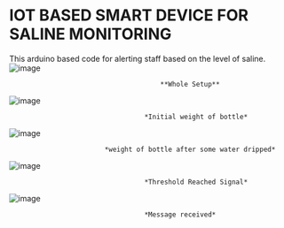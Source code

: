 # IOT BASED SMART DEVICE FOR SALINE MONITORING
This arduino based code for alerting staff based on the level of saline.
![image](https://user-images.githubusercontent.com/63143658/109984384-b80e2d00-7d29-11eb-9aff-a0eccf53a660.png)

                                          **Whole Setup**

![image](https://user-images.githubusercontent.com/63143658/109984462-cf4d1a80-7d29-11eb-8d3e-a47e4213810b.png)
                                      
                                      *Initial weight of bottle*

![image](https://user-images.githubusercontent.com/63143658/109984489-d542fb80-7d29-11eb-897d-df31cdaf8144.png)
                            
                            
                            *weight of bottle after some water dripped*

![image](https://user-images.githubusercontent.com/63143658/109984504-da07af80-7d29-11eb-81f5-b403aacdbaee.png)
                                      
                                      *Threshold Reached Signal*


![image](https://user-images.githubusercontent.com/63143658/109984528-df64fa00-7d29-11eb-8888-cd7f1bb34ab1.png)

                                      *Message received*
